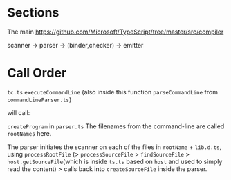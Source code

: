 # Sections 
The main https://github.com/Microsoft/TypeScript/tree/master/src/compiler

scanner -> parser -> (binder,checker)  -> emitter 

# Call Order

`tc.ts` `executeCommandLine` (also inside this function `parseCommandLine` from `commandLineParser.ts`) 

will call: 

`createProgram` in `parser.ts` The filenames from the command-line are called `rootNames` here. 

The parser initiates the scanner on each of the files in `rootName` + `lib.d.ts`, using `processRootFile` (> `processSourceFile` > `findSourceFile` > `host.getSourceFile`(which is inside `ts.ts` based on `host` and used to simply read the content) > calls back into `createSourceFile` inside the parser. 


